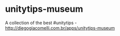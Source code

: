 # unitytips-museum
A collection of the best #unitytips - http://diegogiacomelli.com.br/apps/unitytips-museum
